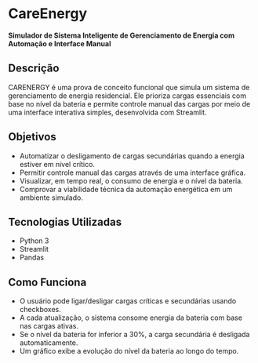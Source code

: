 # CareEnergy  
**Simulador de Sistema Inteligente de Gerenciamento de Energia com Automação e Interface Manual**

## Descrição

CARENERGY é uma prova de conceito funcional que simula um sistema de gerenciamento de energia residencial. Ele prioriza cargas essenciais com base no nível da bateria e permite controle manual das cargas por meio de uma interface interativa simples, desenvolvida com Streamlit.

## Objetivos

- Automatizar o desligamento de cargas secundárias quando a energia estiver em nível crítico.
- Permitir controle manual das cargas através de uma interface gráfica.
- Visualizar, em tempo real, o consumo de energia e o nível da bateria.
- Comprovar a viabilidade técnica da automação energética em um ambiente simulado.

## Tecnologias Utilizadas

- Python 3
- Streamlit
- Pandas

## Como Funciona

- O usuário pode ligar/desligar cargas críticas e secundárias usando checkboxes.
- A cada atualização, o sistema consome energia da bateria com base nas cargas ativas.
- Se o nível da bateria for inferior a 30%, a carga secundária é desligada automaticamente.
- Um gráfico exibe a evolução do nível da bateria ao longo do tempo.
